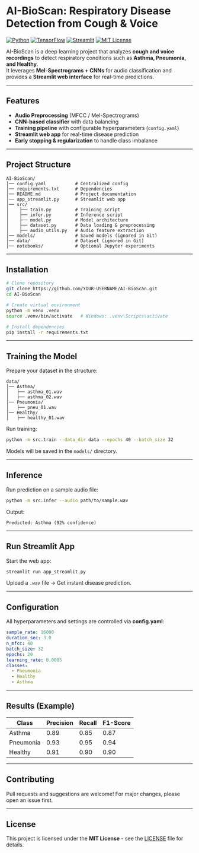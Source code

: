 # AI-BioScan: Respiratory Disease Detection from Cough & Voice

[![Python](https://img.shields.io/badge/Python-3.9%2B-blue.svg)](https://www.python.org/)
[![TensorFlow](https://img.shields.io/badge/TensorFlow-2.x-orange.svg)](https://www.tensorflow.org/)
[![Streamlit](https://img.shields.io/badge/Streamlit-App-red.svg)](https://streamlit.io/)
[![MIT License](https://img.shields.io/badge/License-MIT-green.svg)](LICENSE)

AI-BioScan is a deep learning project that analyzes **cough and voice recordings** to detect respiratory conditions such as **Asthma, Pneumonia, and Healthy**.  
It leverages **Mel-Spectrograms + CNNs** for audio classification and provides a **Streamlit web interface** for real-time predictions.

---

## Features
-  **Audio Preprocessing** (MFCC / Mel-Spectrograms)  
-  **CNN-based classifier** with data balancing  
-  **Training pipeline** with configurable hyperparameters (`config.yaml`)  
-  **Streamlit web app** for real-time disease prediction  
-  **Early stopping & regularization** to handle class imbalance  

---

##  Project Structure
```
AI-BioScan/
│── config.yaml           # Centralized config
│── requirements.txt      # Dependencies
│── README.md             # Project documentation
│── app_streamlit.py      # Streamlit web app
│── src/
│    ├── train.py         # Training script
│    ├── infer.py         # Inference script
│    ├── model.py         # Model architecture
│    ├── dataset.py       # Data loading & preprocessing
│    ├── audio_utils.py   # Audio feature extraction
│── models/               # Saved models (ignored in Git)
│── data/                 # Dataset (ignored in Git)
│── notebooks/            # Optional Jupyter experiments
```

---

##  Installation

```bash
# Clone repository
git clone https://github.com/YOUR-USERNAME/AI-BioScan.git
cd AI-BioScan

# Create virtual environment
python -m venv .venv
source .venv/bin/activate   # Windows: .venv\Scripts\activate

# Install dependencies
pip install -r requirements.txt
```

---

## Training the Model
Prepare your dataset in the structure:
```
data/
│── Asthma/
│   ├── asthma_01.wav
│   ├── asthma_02.wav
│── Pneumonia/
│   ├── pneu_01.wav
│── Healthy/
│   ├── healthy_01.wav
```

Run training:
```bash
python -m src.train --data_dir data --epochs 40 --batch_size 32
```

Models will be saved in the `models/` directory.

---

##  Inference
Run prediction on a sample audio file:
```bash
python -m src.infer --audio path/to/sample.wav
```

Output:
```
Predicted: Asthma (92% confidence)
```

---

##  Run Streamlit App
Start the web app:
```bash
streamlit run app_streamlit.py
```

Upload a `.wav` file → Get instant disease prediction.

---

##  Configuration
All hyperparameters and settings are controlled via **config.yaml**:
```yaml
sample_rate: 16000
duration_sec: 3.0
n_mfcc: 40
batch_size: 32
epochs: 20
learning_rate: 0.0005
classes:
  - Pneumonia
  - Healthy
  - Asthma
```

---

##  Results (Example)
| Class     | Precision | Recall | F1-Score |
|-----------|-----------|--------|----------|
| Asthma    | 0.89      | 0.85   | 0.87     |
| Pneumonia | 0.93      | 0.95   | 0.94     |
| Healthy   | 0.91      | 0.90   | 0.90     |

---

##  Contributing
Pull requests and suggestions are welcome! For major changes, please open an issue first.

---

##  License
This project is licensed under the **MIT License** - see the [LICENSE](LICENSE) file for details.
